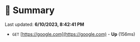 # 📖 Summary
Last updated: **6/10/2023, 8:42:41 PM**

- `GET` [https://google.com](https://google.com) - **Up** (156ms)
